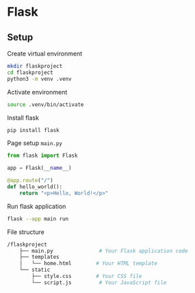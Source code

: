 # Flask

## Setup
Create virtual environment
```bash
mkdir flaskproject
cd flaskproject
python3 -m venv .venv
```
Activate environment
```bash
source .venv/bin/activate   
```
Install flask
```bash
pip install flask
```
Page setup `main.py`
```python
from flask import Flask

app = Flask(__name__)

@app.route("/")
def hello_world():
    return "<p>Hello, World!</p>"
```
Run flask application
```bash
flask --app main run
```
File structure
```bash
/flaskproject
    ├── main.py               # Your Flask application code
    ├── templates
    │   └── home.html        # Your HTML template
    └── static
        ├── style.css        # Your CSS file
        └── script.js         # Your JavaScript file

```